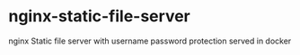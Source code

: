 # nginx-static-file-server
nginx Static file server with username password protection served in docker
